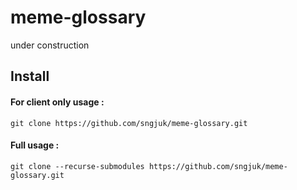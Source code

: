 # meme-glossary
under construction
<h2> Install </h2>

<h4>For client only usage : </h4>

```git clone https://github.com/sngjuk/meme-glossary.git```

<h4>Full usage : </h4>

```git clone --recurse-submodules https://github.com/sngjuk/meme-glossary.git```
